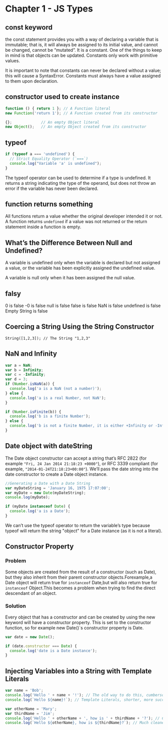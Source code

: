 # Chapter 1 - JS Types

## const keyword

the const statement provides you with a way of declaring a variable that is immutable; that is, it will always be
assigned to its initial value, and cannot be changed, cannot be “mutated”. It is a constant. One of the things to keep
in mind is that objects can be updated. Constants only work with primitive values.

It is important to note that constants can never be declared without a value; this will cause a SyntaxError. Constants
must always have a value assigned to them upon declaration.

## constructor used to create instance

```js
function () { return 1 }; // A Function literal
new Function('return 1'); // A Function created from its constructor

{};             // An empty Object literal
new Object();   // An empty Object created from its constructor
```

## typeof

```javascript
if (typeof a === 'undefined') {
  // Strict Equality Operator (`===`)
  console.log("Variable 'a' is undefined");
}
```

The typeof operator can be used to determine if a type is undefined. It returns a string indicating the type of the
operand, but does not throw an error if the variable has never been declared.

## function returns something

All functions return a value whether the original developer intended it or not. A function returns `undefined` if a
value was not returned or the return statement inside a function is empty.

## What’s the Difference Between Null and Undefined?

A variable is undefined only when the variable is declared but not assigned a value, or the variable has been explicitly
assigned the undefined value.

A variable is null only when it has been assigned the null value.

## falsy

0 is false -0 is false null is false false is false NaN is false undefined is false Empty String is false

## Coercing a String Using the String Constructor

`String([1,2,3]); // The String "1,2,3"`

## NaN and Infinity

```js
var a = NaN;
var b = Infinity;
var c = -Infinity;
var d = 3;
if (Number.isNaN(a)) {
  console.log('a is a NaN (not a number)');
} else {
  console.log('a is a real Number, not NaN');
}

if (Number.isFinite(b)) {
  console.log('b is a finite Number');
} else {
  console.log('b is not a finite Number, it is either +Infinity or -Infinity');
}
```

## Date object with dateString

The Date object constructor can accept a string that’s RFC 2822 (for example `"Fri, 24 Jan 2014 21:18:23 +0000"`), or
RFC 3339 compliant (for example, `"2014-01-24T21:18:23+00:00"`). We’ll pass the date string into the date constructor to
create a Date object instance.

```javascript
//Generating a Date with a Date String
var myDateString = 'January 16, 1975 17:07:00';
var myDate = new Date(myDateString);
console.log(myDate);

if (myDate instanceof Date) {
  console.log('a is a Date');
}
```

We can’t use the typeof operator to return the variable’s type because typeof will return the string "object" for a Date
instance (as it is not a literal).

## Constructor Property

### Problem

Some objects are created from the result of a constructor (such as Date), but they also inherit from their parent
constructor objects.Forexample,a Date object will return true for `instanceof` Date,but will also return true
for `instanceof` Object.This becomes a problem when trying to find the direct descendant of an object.

### Solution

Every object that has a constructor and can be created by using the new keyword will have a constructor property. This
is set to the constructor function, so for example new Date()`s constructor property is Date.

```javascript
var date = new Date();

if (date.constructor === Date) {
  console.log('date is a Date instance');
}
```

## Injecting Variables into a String with Template Literals

```javascript
var name = 'Bob';
console.log('Hello ' + name + '!'); // The old way to do this, cumbersome and error prone
console.log(`Hello ${name}!`); // Template Literals, shorter, more succinct, and less error prone

var otherName = 'Mary';
var thirdName = 'Jim';
console.log('Hello ' + otherName + ', how is ' + thirdName + '?'); // Can get very messy
console.log(`Hello ${otherName}, how is ${thirdName}?`); // Much cleaner
```
